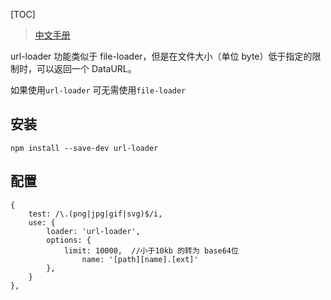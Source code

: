 [TOC]
> [中文手册](https://webpack.docschina.org/loaders/url-loader/)

url-loader 功能类似于 file-loader，但是在文件大小（单位 byte）低于指定的限制时，可以返回一个 DataURL。

如果使用`url-loader` 可无需使用`file-loader`
## 安装
`npm install --save-dev url-loader`

## 配置

```
{
    test: /\.(png|jpg|gif|svg)$/i,
    use: {
        loader: 'url-loader',
        options: {
            limit: 10000,  //小于10kb 的转为 base64位
                name: '[path][name].[ext]'
        },
    }
},
```